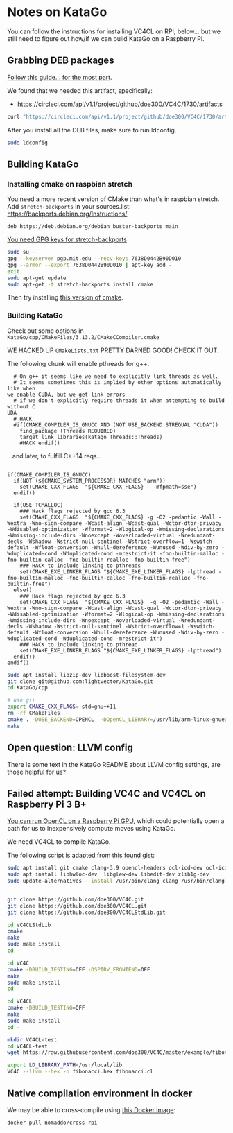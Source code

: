 # Notes on KataGo

You can follow the instructions for installing VC4CL on RPI, below... but we still need to figure out how/if we can build KataGo on a Raspberry Pi.

## Grabbing DEB packages

[Follow this guide... for the most part](https://github.com/doe300/VC4CL/wiki/How-to-get).

We found that we needed this artifact, specifically:

- https://circleci.com/api/v1.1/project/github/doe300/VC4C/1730/artifacts

```sh
curl "https://circleci.com/api/v1.1/project/github/doe300/VC4C/1730/artifacts" --output /tmp/dump
```

After you install all the DEB files, make sure to run ldconfig.

```sh
sudo ldconfig
```

## Building KataGo

### Installing cmake on raspbian stretch

You need a more recent version of CMake than what's in raspbian stretch.  Add `stretch-backports` in your sources.list: https://backports.debian.org/Instructions/

```text
deb https://deb.debian.org/debian buster-backports main
```

[You need GPG keys for stretch-backports](https://rolfje.wordpress.com/2017/06/09/installing-gpg-keys-for-debian-backports/)

```sh
sudo su -
gpg --keyserver pgp.mit.edu --recv-keys 7638D0442B90D010 
gpg --armor --export 7638D0442B90D010 | apt-key add -
exit
sudo apt-get update
sudo apt-get -t stretch-backports install cmake
```

Then try installing [this version of cmake](https://packages.debian.org/stretch-backports/cmake).

### Building KataGo

Check out some options in `KataGo/cpp/CMakeFiles/3.13.2/CMakeCCompiler.cmake `

WE HACKED UP `CMakeLists.txt` PRETTY DARNED GOOD!  CHECK IT OUT.

The following chunk will enable pthreads for g++.

```text
  # On g++ it seems like we need to explicitly link threads as well.
  # It seems sometimes this is implied by other options automatically like when 
we enable CUDA, but we get link errors
  # if we don't explicitly require threads it when attempting to build without C
UDA
  # HACK
  #if(CMAKE_COMPILER_IS_GNUCC AND (NOT USE_BACKEND STREQUAL "CUDA"))
    find_package (Threads REQUIRED)
    target_link_libraries(katago Threads::Threads)
    #HACK endif()
```

...and later, to fulfill C++14 reqs...

```text

if(CMAKE_COMPILER_IS_GNUCC)
  if(NOT (${CMAKE_SYSTEM_PROCESSOR} MATCHES "arm"))
    set(CMAKE_CXX_FLAGS  "${CMAKE_CXX_FLAGS}   -mfpmath=sse")
  endif()

  if(USE_TCMALLOC)
    ### Hack flags rejected by gcc 6.3
    set(CMAKE_CXX_FLAGS  "${CMAKE_CXX_FLAGS} -g -O2 -pedantic -Wall -Wextra -Wno-sign-compare -Wcast-align -Wcast-qual -Wctor-dtor-privacy -Wdisabled-optimization -Wformat=2 -Wlogical-op -Wmissing-declarations -Wmissing-include-dirs -Wnoexcept -Woverloaded-virtual -Wredundant-decls -Wshadow -Wstrict-null-sentinel -Wstrict-overflow=1 -Wswitch-default -Wfloat-conversion -Wnull-dereference -Wunused -Wdiv-by-zero -Wduplicated-cond -Wduplicated-cond -mrestrict-it -fno-builtin-malloc -fno-builtin-calloc -fno-builtin-realloc -fno-builtin-free")
    ### HACK to include linking to pthreads
    set(CMAKE_EXE_LINKER_FLAGS "${CMAKE_EXE_LINKER_FLAGS} -lpthread -fno-builtin-malloc -fno-builtin-calloc -fno-builtin-realloc -fno-builtin-free")
  else()
    ### Hack flags rejected by gcc 6.3
    set(CMAKE_CXX_FLAGS  "${CMAKE_CXX_FLAGS}  -g -O2 -pedantic -Wall -Wextra -Wno-sign-compare -Wcast-align -Wcast-qual -Wctor-dtor-privacy -Wdisabled-optimization -Wformat=2 -Wlogical-op -Wmissing-declarations -Wmissing-include-dirs -Wnoexcept -Woverloaded-virtual -Wredundant-decls -Wshadow -Wstrict-null-sentinel -Wstrict-overflow=1 -Wswitch-default -Wfloat-conversion -Wnull-dereference -Wunused -Wdiv-by-zero -Wduplicated-cond -Wduplicated-cond -mrestrict-it")
    ### HACK to include linking to pthread
    set(CMAKE_EXE_LINKER_FLAGS "${CMAKE_EXE_LINKER_FLAGS} -lpthread")
  endif()
endif()
```

```sh
sudo apt install libzip-dev libboost-filesystem-dev
git clone git@github.com:lightvector/KataGo.git
cd KataGo/cpp

# use g++
export CMAKE_CXX_FLAGS=-std=gnu++11 
rm -rf CMakeFiles
cmake . -DUSE_BACKEND=OPENCL  -DOpenCL_LIBRARY=/usr/lib/arm-linux-gnueabihf/libOpenCL.so -DZLIB_LIBRARY=/usr/lib/arm-linux-gnueabihf/libz.so -DBOOST_LIBRARYDIR=/usr/lib/arm-linux-gnueabihf/ -DCMAKE_C_COMPILER=/usr/bin/gcc -DCMAKE_CXX_COMPILER=/usr/bin/g++ -DCMAKE_C_COMPILER_ID=gnu -DCMAKE_CXX_COMPILER_ID=gnu -DUSE_TCMALLOC=0
make
```

## Open question: LLVM config

There is some text in the KataGo README about LLVM config settings, are those helpful for us?


## Failed attempt: Building VC4C and VC4CL on Raspberry Pi 3 B+ 

[You can run OpenCL on a Raspberry Pi GPU](https://hackaday.com/2019/01/24/running-opencl-on-a-raspberry-pi-gpu/), which could potentially open a path for us to inexpensively compute moves using KataGo.

We need VC4CL to compile KataGo.

The following script is adapted from [this found gist](https://gist.github.com/senshu/671ecb1e68729c5e1a897c62251e00cf):

```sh
sudo apt install git cmake clang-3.9 opencl-headers ocl-icd-dev ocl-icd-opencl-dev
sudo apt install libhwloc-dev  libglew-dev libedit-dev zlib1g-dev
sudo update-alternatives --install /usr/bin/clang clang /usr/bin/clang-3.9 100


git clone https://github.com/doe300/VC4C.git
git clone https://github.com/doe300/VC4CL.git
git clone https://github.com/doe300/VC4CLStdLib.git  

cd VC4CLStdLib
cmake 
make
sudo make install
cd -

cd VC4C
cmake -DBUILD_TESTING=OFF -DSPIRV_FRONTEND=OFF 
make
sudo make install
cd -

cd VC4CL
cmake -DBUILD_TESTING=OFF 
make
sudo make install
cd -

mkdir VC4CL-test
cd VC4CL-test
wget https://raw.githubusercontent.com/doe300/VC4C/master/example/fibonacci.cl

export LD_LIBRARY_PATH=/usr/local/lib
VC4C --llvm --hex -o fibonacci.hex fibonacci.cl
```

## Native compilation environment in docker

We may be able to cross-compile using [this Docker image](https://hub.docker.com/r/nomaddo/cross-rpi/):

```sh
docker pull nomaddo/cross-rpi
```

